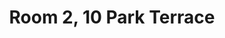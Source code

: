 ---
basin: 'No'
cudn: true
floor: Ground
grade: 5
images: []
living_room: 'No'
location: Park Terrace
name: '2'
network: Wireless Only
title: Room 2, 10 Park Terrace
---